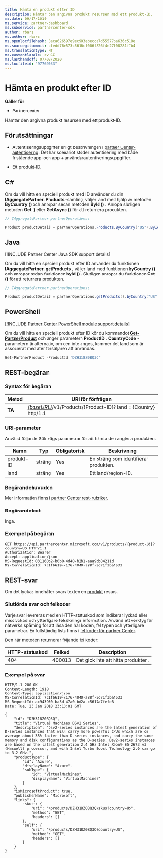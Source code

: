 ```yaml
---
title: Hämta en produkt efter ID
description: Hämtar den angivna produkt resursen med ett produkt-ID.
ms.date: 09/17/2019
ms.service: partner-dashboard
ms.subservice: partnercenter-sdk
author: rbars
ms.author: rbars
ms.openlocfilehash: 8aca626597e9ec903ebecca7d55577ba636c518e
ms.sourcegitcommit: cfedd76e573c5616cf006f826f4e27f08281f7b4
ms.translationtype: MT
ms.contentlocale: sv-SE
ms.lasthandoff: 07/08/2020
ms.locfileid: "97769033"
---
```

# <a name="get-a-product-by-id"></a>Hämta en produkt efter ID

**Gäller för**

- Partnercenter

Hämtar den angivna produkt resursen med ett produkt-ID.

## <a name="prerequisites"></a>Förutsättningar

- Autentiseringsuppgifter enligt beskrivningen i [partner Center-autentisering](partner-center-authentication.md). Det här scenariot stöder autentisering med både fristående app-och app + användarautentiseringsuppgifter.

- Ett produkt-ID.

## <a name="c"></a>C\#

Om du vill hitta en speciell produkt med ID använder du din **IAggregatePartner. Products** -samling, väljer land med hjälp av metoden **ByCountry ()** och anropar sedan metoden **ById ()** . Anropa slutligen metoden **Get ()** eller **GetAsync ()** för att returnera produkten.

```csharp
// IAggregatePartner partnerOperations;

Product productDetail = partnerOperations.Products.ByCountry("US").ById("DZH318Z0BQ3Q").Get();
```

## <a name="java"></a>Java

[!INCLUDE [Partner Center Java SDK support details](<../includes/java-sdk-support.md>)]

Om du vill hitta en speciell produkt efter ID använder du funktionen **IAggregatePartner. getProducts** , väljer land med funktionen **byCountry ()** och anropar sedan funktionen **byId ()** . Slutligen anropar du funktionen **Get ()** för att returnera produkten.

```java
// IAggregatePartner partnerOperations;

Product productDetail = partnerOperations.getProducts().byCountry("US").byId("DZH318Z0BQ3Q").get();
```

## <a name="powershell"></a>PowerShell

[!INCLUDE [Partner Center PowerShell module support details](<../includes/powershell-module-support.md>)]

Om du vill hitta en speciell produkt efter ID kör du kommandot [**Get-PartnerProduct**](https://github.com/Microsoft/Partner-Center-PowerShell/blob/master/docs/help/Get-PartnerProduct.md) och anger parametern **ProductID** . **CountryCode** -parametern är alternativ, om den inte anges, kommer det land som är associerat med åter försäljaren att användas.

```powershell
Get-PartnerProduct -ProductId 'DZH318Z0BQ3Q'
```

## <a name="rest-request"></a>REST-begäran

### <a name="request-syntax"></a>Syntax för begäran

| Metod  | URI för förfrågan                                                                                   |
|---------|-----------------------------------------------------------------------------------------------|
| **TA** | [*{baseURL}*](partner-center-rest-urls.md)/v1/Products/{Product-ID}? land = {Country} http/1.1  |

### <a name="uri-parameter"></a>URI-parameter

Använd följande Sök vägs parametrar för att hämta den angivna produkten.

| Namn                   | Typ     | Obligatorisk | Beskrivning                                                     |
|------------------------|----------|----------|-----------------------------------------------------------------|
| produkt-ID             | sträng   | Yes      | En sträng som identifierar produkten.                           |
| land                | sträng   | Yes      | Ett land/region-ID.                                            |

### <a name="request-headers"></a>Begärandehuvuden

Mer information finns i [partner Center rest-rubriker](headers.md).

### <a name="request-body"></a>Begärandetext

Inga.

### <a name="request-example"></a>Exempel på begäran

```http
GET https://api.partnercenter.microsoft.com/v1/products/{product-id}?country=US HTTP/1.1
Authorization: Bearer
Accept: application/json
MS-RequestId: 031160b2-b0b0-4d40-b2b1-aaa9bb84211d
MS-CorrelationId: 7c1f6619-c176-4040-a88f-2c71f3ba4533
```

## <a name="rest-response"></a>REST-svar

Om det lyckas innehåller svars texten en [produkt](product-resources.md#product) resurs.

### <a name="response-success-and-error-codes"></a>Slutförda svar och felkoder

Varje svar levereras med en HTTP-statuskod som indikerar lyckad eller misslyckad och ytterligare felsöknings information. Använd ett verktyg för nätverks spårning för att läsa den här koden, fel typen och ytterligare parametrar. En fullständig lista finns i [fel koder för partner Center](error-codes.md).

Den här metoden returnerar följande fel koder:

| HTTP-statuskod     | Felkod   | Description                                                                |
|----------------------|--------------|----------------------------------------------------------------------------|
| 404                  | 400013       | Det gick inte att hitta produkten.                                                     |

### <a name="response-example"></a>Exempel på svar

```http
HTTP/1.1 200 OK
Content-Length: 1918
Content-Type: application/json
MS-CorrelationId: 7c1f6619-c176-4040-a88f-2c71f3ba4533
MS-RequestId: ac943950-ba3d-47a0-bd2a-c5617a7fefe8
Date: Tue, 23 Jan 2018 23:13:01 GMT

{
    "id": "DZH318Z0BQ3Q",
    "title": "Virtual Machines DSv2 Series",
    "description": "Dsv2-series instances are the latest generation of D-series instances that will carry more powerful CPUs which are on average about 35% faster than D-series instances, and carry the same memory and disk configurations as the D-series. Dsv2-series instances are based on the latest generation 2.4 GHz Intel Xeon® E5-2673 v3 (Haswell) processor, and with Intel Turbo Boost Technology 2.0 can go to 3.2 GHz.",
    "productType": {
        "id": "Azure",
        "displayName": "Azure",
        "subType": {
            "id": "VirtualMachines",
            "displayName": "VirtualMachines"
        }
    },
    "isMicrosoftProduct": true,
    "publisherName": "Microsoft",
    "links": {
        "skus": {
            "uri": "/products/DZH318Z0BQ3Q/skus?country=US",
            "method": "GET",
            "headers": []
        },
        "self": {
            "uri": "/products/DZH318Z0BQ3Q?country=US",
            "method": "GET",
            "headers": []
        }
    }
}
```
